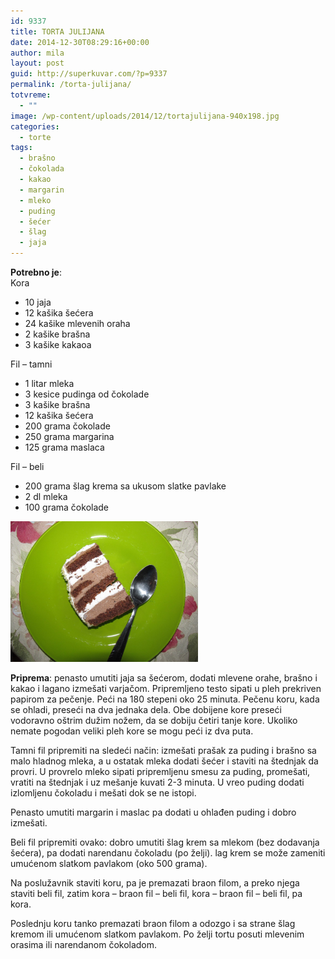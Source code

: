```yaml
---
id: 9337
title: TORTA JULIJANA
date: 2014-12-30T08:29:16+00:00
author: mila
layout: post
guid: http://superkuvar.com/?p=9337
permalink: /torta-julijana/
totvreme:
  - ""
image: /wp-content/uploads/2014/12/tortajulijana-940x198.jpg
categories:
  - torte
tags:
  - brašno
  - čokolada
  - kakao
  - margarin
  - mleko
  - puding
  - šećer
  - šlag
  - jaja
---
```

**Potrebno je**:  
Kora

  * 10 jaja
  * 12 kašika šećera
  * 24 kašike mlevenih oraha
  * 2 kašike brašna
  * 3 kašike kakaoa

Fil – tamni

  * 1 litar mleka
  * 3 kesice pudinga od čokolade
  * 3 kašike brašna
  * 12 kašika šećera
  * 200 grama čokolade
  * 250 grama margarina
  * 125 grama maslaca

Fil – beli

  * 200 grama šlag krema sa ukusom slatke pavlake
  * 2 dl mleka
  * 100 grama čokolade

[<img class="alignnone size-medium wp-image-9338" src="/wp-content/uploads/2014/12/tortajulijana-1024x768.jpg" alt="tortajulijana" width="300" height="225" />](/wp-content/uploads/2014/12/tortajulijana.jpg)

**Priprema**: penasto umutiti jaja sa šećerom, dodati mlevene orahe, brašno i kakao i lagano izmešati varjačom. Pripremljeno testo sipati u pleh prekriven papirom za pečenje. Peći na 180 stepeni oko 25 minuta. Pečenu koru, kada se ohladi, preseći na dva jednaka dela. Obe dobijene kore preseći vodoravno oštrim dužim nožem, da se dobiju četiri tanje kore. Ukoliko nemate pogodan veliki pleh kore se mogu peći iz dva puta.

Tamni fil pripremiti na sledeći način: izmešati prašak za puding i brašno sa malo hladnog mleka, a u ostatak mleka dodati šećer i staviti na štednjak da provri. U provrelo mleko sipati pripremljenu smesu za puding, promešati, vratiti na štednjak i uz mešanje kuvati 2-3 minuta. U vreo puding dodati izlomljenu čokoladu i mešati dok se ne istopi.

Penasto umutiti margarin i maslac pa dodati u ohlađen puding i dobro izmešati.

Beli fil pripremiti ovako: dobro umutiti šlag krem sa mlekom (bez dodavanja šećera), pa dodati narendanu čokoladu (po želji).  lag krem se može zameniti umućenom slatkom pavlakom (oko 500 grama).

Na poslužavnik staviti koru, pa je premazati braon filom, a preko njega staviti beli fil, zatim kora – braon fil – beli fil, kora – braon fil – beli fil, pa kora.

Poslednju koru tanko premazati braon filom a odozgo i sa strane šlag kremom ili umućenom slatkom pavlakom. Po želji tortu posuti mlevenim orasima ili narendanom čokoladom.